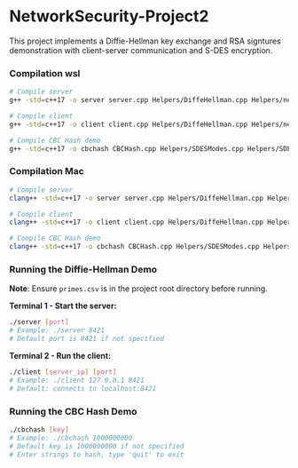 # NetworkSecurity-Project2
This project implements a Diffie-Hellman key exchange and RSA signtures demonstration with client-server communication and S-DES encryption.
### Compilation wsl
```bash
# Compile server
g++ -std=c++17 -o server server.cpp Helpers/DiffeHellman.cpp Helpers/net_utils.cpp Helpers/SDESModes.cpp Helpers/SDES.cpp Helpers/FastModExp.cpp Helpers/MathUtils.cpp

# Compile client  
g++ -std=c++17 -o client client.cpp Helpers/DiffeHellman.cpp Helpers/net_utils.cpp Helpers/SDESModes.cpp Helpers/SDES.cpp Helpers/FastModExp.cpp Helpers/MathUtils.cpp

# Compile CBC Hash demo
g++ -std=c++17 -o cbchash CBCHash.cpp Helpers/SDESModes.cpp Helpers/SDES.cpp
```
### Compilation Mac
```bash
# Compile server
clang++ -std=c++17 -o server server.cpp Helpers/DiffeHellman.cpp Helpers/net_utils.cpp Helpers/SDESModes.cpp Helpers/SDES.cpp Helpers/FastModExp.cpp Helpers/MathUtils.cpp

# Compile client  
clang++ -std=c++17 -o client client.cpp Helpers/DiffeHellman.cpp Helpers/net_utils.cpp Helpers/SDESModes.cpp Helpers/SDES.cpp Helpers/FastModExp.cpp Helpers/MathUtils.cpp

# Compile CBC Hash demo
clang++ -std=c++17 -o cbchash CBCHash.cpp Helpers/SDESModes.cpp Helpers/SDES.cpp
```


### Running the Diffie-Hellman Demo

**Note**: Ensure `primes.csv` is in the project root directory before running.

**Terminal 1 - Start the server:**
```bash
./server [port]
# Example: ./server 8421
# Default port is 8421 if not specified
```

**Terminal 2 - Run the client:**
```bash
./client [server_ip] [port]
# Example: ./client 127.0.0.1 8421
# Default: connects to localhost:8421
```

### Running the CBC Hash Demo
```bash
./cbchash [key]
# Example: ./cbchash 1000000000
# Default key is 1000000000 if not specified
# Enter strings to hash, type 'quit' to exit
```

   

